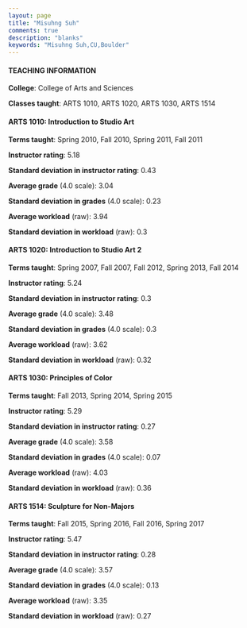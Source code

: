```yaml
---
layout: page
title: "Misuhng Suh" 
comments: true
description: "blanks"
keywords: "Misuhng Suh,CU,Boulder"
---
```

<head>
<script src="https://ajax.googleapis.com/ajax/libs/jquery/2.1.3/jquery.min.js"></script>
<script src="https://dl.dropboxusercontent.com/s/pc42nxpaw1ea4o9/highcharts.js?dl=0"></script>
<!-- <script src="../assets/js/highcharts.js"></script> -->
<style type="text/css">@font-face {
	font-family: "Bebas Neue";
	src: url(https://www.filehosting.org/file/details/544349/BebasNeue Regular.otf) format("opentype");
	}
	h1.Bebas { 
		font-family: "Bebas Neue", Verdana, Tahoma;
	}
</style>
</head>
	   
#### TEACHING INFORMATION

**College**: College of Arts and Sciences

**Classes taught**: ARTS 1010, ARTS 1020, ARTS 1030, ARTS 1514

#### ARTS 1010: Introduction to Studio Art

**Terms taught**: Spring 2010, Fall 2010, Spring 2011, Fall 2011

**Instructor rating**: 5.18

**Standard deviation in instructor rating**: 0.43

**Average grade** (4.0 scale): 3.04

**Standard deviation in grades** (4.0 scale): 0.23

**Average workload** (raw): 3.94

**Standard deviation in workload** (raw): 0.3

#### ARTS 1020: Introduction to Studio Art 2

**Terms taught**: Spring 2007, Fall 2007, Fall 2012, Spring 2013, Fall 2014

**Instructor rating**: 5.24

**Standard deviation in instructor rating**: 0.3

**Average grade** (4.0 scale): 3.48

**Standard deviation in grades** (4.0 scale): 0.3

**Average workload** (raw): 3.62

**Standard deviation in workload** (raw): 0.32

#### ARTS 1030: Principles of Color

**Terms taught**: Fall 2013, Spring 2014, Spring 2015

**Instructor rating**: 5.29

**Standard deviation in instructor rating**: 0.27

**Average grade** (4.0 scale): 3.58

**Standard deviation in grades** (4.0 scale): 0.07

**Average workload** (raw): 4.03

**Standard deviation in workload** (raw): 0.36

#### ARTS 1514: Sculpture for Non-Majors

**Terms taught**: Fall 2015, Spring 2016, Fall 2016, Spring 2017

**Instructor rating**: 5.47

**Standard deviation in instructor rating**: 0.28

**Average grade** (4.0 scale): 3.57

**Standard deviation in grades** (4.0 scale): 0.13

**Average workload** (raw): 3.35

**Standard deviation in workload** (raw): 0.27

